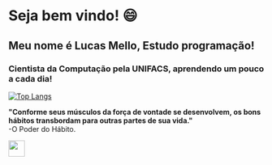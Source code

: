 # Seja bem vindo! :smile:
## Meu nome é Lucas Mello, Estudo programação!
### Cientista da Computação pela UNIFACS, aprendendo um pouco a cada dia!


[![Top Langs](https://github-readme-stats.vercel.app/api/top-langs/?username=lucassmelloo&layout=compact)](https://github.com/lucassmelloo/github-readme-stats)


<strong> "Conforme seus músculos da força de vontade se desenvolvem, os bons hábitos transbordam para outras partes de sua vida."</strong> 
<br/>-O Poder do Hábito.
<footer>

   <!-- LINKEDIN ICON LINK -->
   <a align="left" href= "https://www.linkedin.com/in/lucas-de-mello-vieira-17339217b/" target="_blank"><img width = "32px" src = "https://cdn.exclaimer.com/Handbook%20Images/linkedin-icon_128x128.png?_ga=2.169565281.1993837563.1614991205-979785356.1614991205"></a>
     
     
 
